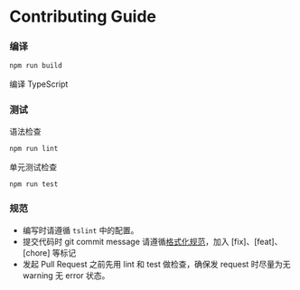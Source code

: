 # Contributing Guide

### 编译

```javascript
npm run build
```
编译 TypeScript

### 测试

语法检查

```javascript
npm run lint
```

单元测试检查

```javascript
npm run test
```

### 规范

- 编写时请遵循 `tslint` 中的配置。
- 提交代码时 git commit message 请遵循[格式化规范](http://www.ruanyifeng.com/blog/2016/01/commit_message_change_log.html)，加入 [fix]、[feat]、[chore] 等标记
- 发起 Pull Request 之前先用 lint 和 test 做检查，确保发 request 时尽量为无 warning 无 error 状态。